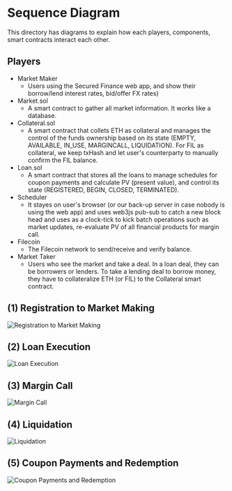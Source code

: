 # Sequence Diagram
This directory has diagrams to explain how each players, components, smart contracts interact each other.

## Players
- Market Maker
  - Users using the Secured Finance web app, and show their borrow/lend interest rates, bid/offer FX rates)
- Market.sol
  - A smart contract to gather all market information. It works like a database.
- Collateral.sol
  - A smart contract that collets ETH as collateral and manages the control of the funds ownership based on its state (EMPTY, AVAILABLE, IN_USE, MARGINCALL, LIQUIDATION). For FIL as collateral, we keep txHash and let user's counterparty to manually confirm the FIL balance.
- Loan.sol
  - A smart contract that stores all the loans to manage schedules for coupon payments and calculate PV (present value), and control its state (REGISTERED, BEGIN, CLOSED, TERMINATED).
- Scheduler
  - It stayes on user's browser (or our back-up server in case nobody is using the web app) and uses web3js pub-sub to catch a new block head and uses as a clock-tick to kick batch operations such as market updates, re-evaluate PV of all financial products for margin call.
- Filecoin
  - The Filecoin network to send/receive and verify balance.
- Market Taker
  - Users who see the market and take a deal. In a loan deal, they can be borrowers or lenders. To take a lending deal to borrow money, they have to collateralize ETH (or FIL) to the Collateral smart contract.

## (1) Registration to Market Making

![Registration to Market Making](./svg/Registration%20to%20Market%20Making.svg)

## (2) Loan Execution

![Loan Execution](./svg/Loan%20Execution.svg)

## (3) Margin Call
![Margin Call](./svg/Margin%20Call.svg)

## (4) Liquidation
![Liquidation](./svg/Liquidation.svg)

## (5) Coupon Payments and Redemption
![Coupon Payments and Redemption](./svg/Coupon%20Payments%20and%20Redemption.svg)